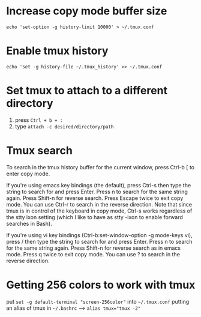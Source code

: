 # Increase copy mode buffer size
`echo 'set-option -g history-limit 10000' > ~/.tmux.conf`

# Enable tmux history
`echo 'set -g history-file ~/.tmux_history' >> ~/.tmux.conf`

# Set tmux to attach to a different directory
1. press `Ctrl + b + :`
2. type `attach -c desired/directory/path`

# Tmux search
To search in the tmux history buffer for the current window, press Ctrl-b [ to enter copy mode.

If you're using emacs key bindings (the default), press Ctrl-s then type the string to search for and press Enter. Press n to search for the same string again. Press Shift-n for reverse search. Press Escape twice to exit copy mode. You can use Ctrl-r to search in the reverse direction. Note that since tmux is in control of the keyboard in copy mode, Ctrl-s works regardless of the stty ixon setting (which I like to have as stty -ixon to enable forward searches in Bash).

If you're using vi key bindings (Ctrl-b:set-window-option -g mode-keys vi), press / then type the string to search for and press Enter. Press n to search for the same string again. Press Shift-n for reverse search as in emacs mode. Press q twice to exit copy mode. You can use ? to search in the reverse direction.


# Getting 256 colors to work with tmux
put `set -g default-terminal "screen-256color"` into `~/.tmux.conf`
putting an alias of tmux in `~/.bashrc` --> `alias tmux="tmux -2"`